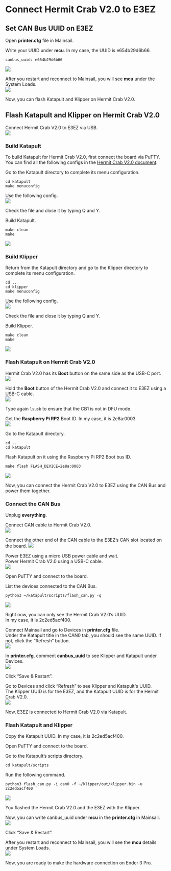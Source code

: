 # Connect Hermit Crab V2.0 to E3EZ
## Set CAN Bus UUID on E3EZ
Open **printer.cfg** file in Mainsail.

Write your UUID under **mcu**. In my case, the UUID is e654b29d6b66.
```
canbus_uuid: e654b29d6b66
```
![](Images/Connect_Hermit_Crab_to_E3EZ/Printer_Cfg_Can_Bus_UUID.png)

After you restart and reconnect to Mainsail, you will see **mcu** under the System Loads.\
![](Images/Connect_Hermit_Crab_to_E3EZ/Mainsail_System_Loads.png)

Now, you can flash Katapult and Klipper on Hermit Crab V2.0.

## Flash Katapult and Klipper on Hermit Crab V2.0
Connect Hermit Crab V2.0 to E3EZ via USB.\
![](Images/Connect_Hermit_Crab_to_E3EZ/Hermit_Crab_E3EZ.png)

### Build Katapult
To build Katapult for Hermit Crab V2.0, first connect the board via PuTTY.\
You can find all the following configs in the [Hermit Crab V2.0 document](https://github.com/bigtreetech/HermitCrab/blob/master/HermitCrab2/Hermit%20Crab%202%20CAN%20User%20Manual.pdf).

Go to the Katapult directory to complete its menu configuration.
```
cd katapult
make menuconfig
```

Use the following config.\
![](Images/Connect_Hermit_Crab_to_E3EZ/Katapult_Config_Hermit_Crab.png)

Check the file and close it by typing Q and Y.

Build Katapult.
```
make clean
make
```
![](Images/Connect_Hermit_Crab_to_E3EZ/Katapult_MenuConfig_Hermit_Crab.png)

### Build Klipper
Return from the Katapult directory and go to the Klipper directory to complete its menu configuration.
```
cd ..
cd klipper
make menuconfig
```

Use the following config.\
![](Images/Connect_Hermit_Crab_to_E3EZ/Klipper_Config_Hermit_Crab.png)

Check the file and close it by typing Q and Y.

Build Klipper.
```
make clean
make
```
![](Images/Connect_Hermit_Crab_to_E3EZ/Klipper_MenuConfig_Hermit_Crab.png)

### Flash Katapult on Hermit Crab V2.0
Hermit Crab V2.0 has its **Boot** button on the same side as the USB-C port.\
![](Images/Connect_Hermit_Crab_to_E3EZ/Hermit_Crab_Boot.png)

Hold the **Boot** button of the Hermit Crab V2.0 and connect it to E3EZ using a USB-C cable.\
![](Images/Connect_Hermit_Crab_to_E3EZ/Hermit_Crab_E3EZ.png)

Type again `lsusb` to ensure that the CB1 is not in DFU mode.

Get the **Raspberry Pi RP2** Boot ID. In my case, it is 2e8a:0003.\
![](Images/Connect_Hermit_Crab_to_E3EZ/Lsusb_Raspberry_Boot_Mode.png)

Go to the Katapult directory.
```
cd ..
cd katapult
```

Flash Katapult on it using the Raspberry Pi RP2 Boot bus ID.
```
make flash FLASH_DEVICE=2e8a:0003
```
![](Images/Connect_Hermit_Crab_to_E3EZ/Flash_Katapult.png)

Now, you can connect the Hermit Crab V2.0 to E3EZ using the CAN Bus and power them together.

### Connect the CAN Bus
Unplug **everything**.

Connect CAN cable to Hermit Crab V2.0.\
![](Images/Connect_Hermit_Crab_to_E3EZ/Hermit_Crab_Can_Bus.png)

Connect the other end of the CAN cable to the E3EZ’s CAN slot located on the board.
![](Images/Connect_Hermit_Crab_to_E3EZ/Hermit_Crab_E3EZ_Can_Bus.png)

Power E3EZ using a micro USB power cable and wait.\
Power Hermit Crab V2.0 using a USB-C cable.\
![](Images/Connect_Hermit_Crab_to_E3EZ/Hermit_Crab_E3EZ_Can_Bus_On.png)

Open PuTTY and connect to the board.

List the devices connected to the CAN Bus.
```
python3 ~/katapult/scripts/flash_can.py -q
```
![](Images/Connect_Hermit_Crab_to_E3EZ/UUID_Katapult.png)

Right now, you can only see the Hermit Crab V2.0’s UUID.\
In my case, it is 2c2ed5acf400.

Connect Mainsail and go to Devices in **printer.cfg** file.\
Under the Katapult title in the CAN0 tab, you should see the same UUID. If not, click the “Refresh” button.\
![](Images/Connect_Hermit_Crab_to_E3EZ/Mainsail_Katapult_UUID.png)

In **printer.cfg**, comment **canbus_uuid** to see Klipper and Katapult under Devices.\
![](Images/Connect_Hermit_Crab_to_E3EZ/Printer_Cfg_UUID_Comment_Out.png)

Click “Save & Restart”.

Go to Devices and click “Refresh” to see Klipper and Katapult's UUID.\
The Klipper UUID is for the E3EZ, and the Katapult UUID is for the Hermit Crab V2.0.\
![](Images/Connect_Hermit_Crab_to_E3EZ/Mainsail_Katapult_Klipper_UUID.png)

Now, E3EZ is connected to Hermit Crab V2.0 via Katapult.

### Flash Katapult and Klipper
Copy the Katapult UUID. In my case, it is 2c2ed5acf400.

Open PuTTY and connect to the board.

Go to the Katapult’s scripts directory.
```
cd katapult/scripts
```

Run the following command.
```
python3 flash_can.py -i can0 -f ~/klipper/out/klipper.bin -u 2c2ed5acf400
```
![](Images/Connect_Hermit_Crab_to_E3EZ/Flash_Katapult_Can_Bus.png)

You flashed the Hermit Crab V2.0 and the E3EZ with the Klipper.

Now, you can write canbus_uuid under **mcu** in the **printer.cfg** in Mainsail.\
![](Images/Connect_Hermit_Crab_to_E3EZ/Printer_Cfg_UUID_Full.png)

Click “Save & Restart”.

After you restart and reconnect to Mainsail, you will see the **mcu** details under System Loads.\
![](Images/Connect_Hermit_Crab_to_E3EZ/Mainsail_System_Loads_All_Connected.png)

Now, you are ready to make the hardware connection on Ender 3 Pro.
